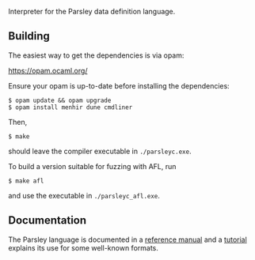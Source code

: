 
Interpreter for the Parsley data definition language.

Building
--------

The easiest way to get the dependencies is via opam:

https://opam.ocaml.org/

Ensure your opam is up-to-date before installing the dependencies:

```
$ opam update && opam upgrade
$ opam install menhir dune cmdliner
```

Then,
```
$ make
```
should leave the compiler executable in `./parsleyc.exe`.

To build a version suitable for fuzzing with AFL, run
```
$ make afl
```
and use the executable in `./parsleyc_afl.exe`.

Documentation
-------------

The Parsley language is documented in a [reference
manual](doc/readme.adoc) and a [tutorial](doc/tutorial/overview.adoc)
explains its use for some well-known formats.
